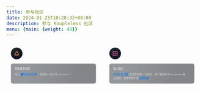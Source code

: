 ```yaml
---
title: 参与社区
date: 2024-01-25T10:28:32+08:00
description: 参与 Koupleless 社区
menu: {main: {weight: 40}}
---
```


<div style="text-align: center; margin-bottom: 100px; max-width: 100%;">
<svg width="1200px" height="279px" viewBox="0 0 1200 279" version="1.1" xmlns="http://www.w3.org/2000/svg" xmlns:xlink="http://www.w3.org/1999/xlink">
    <defs>
        <linearGradient x1="2.51195109%" y1="39.5674809%" x2="100%" y2="61.3339992%" id="linearGradient-0brcq1m7k2-1">
            <stop stop-color="#FFFFFF" stop-opacity="0.06" offset="0%"></stop>
            <stop stop-color="#FFFFFF" stop-opacity="0.04" offset="100%"></stop>
        </linearGradient>
        <linearGradient x1="20.4264323%" y1="47.9547918%" x2="79.0779903%" y2="52.1292597%" id="linearGradient-0brcq1m7k2-2">
            <stop stop-color="#2B3139" offset="0%"></stop>
            <stop stop-color="#0B1017" offset="100%"></stop>
        </linearGradient>
        <path d="M40,128 L546,128 C552.627417,128 558,133.372583 558,140 L558,239 C558,245.627417 552.627417,251 546,251 L40,251 C33.372583,251 28,245.627417 28,239 L28,140 C28,133.372583 33.372583,128 40,128 Z" id="path-0brcq1m7k2-3"></path>
        <filter x="-0.8%" y="-1.6%" width="101.5%" height="106.5%" filterUnits="objectBoundingBox" id="filter-0brcq1m7k2-4">
            <feOffset dx="0" dy="2" in="SourceAlpha" result="shadowOffsetOuter1"></feOffset>
            <feGaussianBlur stdDeviation="1" in="shadowOffsetOuter1" result="shadowBlurOuter1"></feGaussianBlur>
            <feColorMatrix values="0 0 0 0 0.243091954   0 0 0 0 0.286221553   0 0 0 0 0.372480752  0 0 0 1 0" type="matrix" in="shadowBlurOuter1"></feColorMatrix>
        </filter>
        <filter x="-0.8%" y="-2.0%" width="101.7%" height="107.3%" filterUnits="objectBoundingBox" id="filter-0brcq1m7k2-5">
            <feGaussianBlur stdDeviation="1.5" in="SourceAlpha" result="shadowBlurInner1"></feGaussianBlur>
            <feOffset dx="0" dy="2" in="shadowBlurInner1" result="shadowOffsetInner1"></feOffset>
            <feComposite in="shadowOffsetInner1" in2="SourceAlpha" operator="arithmetic" k2="-1" k3="1" result="shadowInnerInner1"></feComposite>
            <feColorMatrix values="0 0 0 0 0   0 0 0 0 0   0 0 0 0 0  0 0 0 1 0" type="matrix" in="shadowInnerInner1"></feColorMatrix>
        </filter>
        <linearGradient x1="20.4264323%" y1="12.0266385%" x2="79.0779903%" y2="89.533944%" id="linearGradient-0brcq1m7k2-6">
            <stop stop-color="#20262E" offset="0%"></stop>
            <stop stop-color="#0F141C" offset="100%"></stop>
        </linearGradient>
        <circle id="path-0brcq1m7k2-7" cx="36" cy="36" r="36"></circle>
        <filter x="-5.6%" y="-2.8%" width="111.1%" height="111.1%" filterUnits="objectBoundingBox" id="filter-0brcq1m7k2-8">
            <feOffset dx="0" dy="2" in="SourceAlpha" result="shadowOffsetOuter1"></feOffset>
            <feGaussianBlur stdDeviation="1" in="shadowOffsetOuter1" result="shadowBlurOuter1"></feGaussianBlur>
            <feColorMatrix values="0 0 0 0 0.243091954   0 0 0 0 0.286221553   0 0 0 0 0.372480752  0 0 0 1 0" type="matrix" in="shadowBlurOuter1"></feColorMatrix>
        </filter>
        <filter x="-6.2%" y="-3.5%" width="112.5%" height="112.5%" filterUnits="objectBoundingBox" id="filter-0brcq1m7k2-9">
            <feGaussianBlur stdDeviation="1.5" in="SourceAlpha" result="shadowBlurInner1"></feGaussianBlur>
            <feOffset dx="0" dy="2" in="shadowBlurInner1" result="shadowOffsetInner1"></feOffset>
            <feComposite in="shadowOffsetInner1" in2="SourceAlpha" operator="arithmetic" k2="-1" k3="1" result="shadowInnerInner1"></feComposite>
            <feColorMatrix values="0 0 0 0 0   0 0 0 0 0   0 0 0 0 0  0 0 0 0.4 0" type="matrix" in="shadowInnerInner1"></feColorMatrix>
        </filter>
        <linearGradient x1="2.51195109%" y1="8.25567743%" x2="100%" y2="95.3514739%" id="linearGradient-0brcq1m7k2-10">
            <stop stop-color="#FF7D5A" offset="0%"></stop>
            <stop stop-color="#FFA458" offset="100%"></stop>
        </linearGradient>
        <path d="M7.33333333,18 C10.2788667,18 12.6666667,20.3878 12.6666667,23.3333333 C12.6666667,24.1988667 12.4605333,25.0162 12.0946,25.7389333 C13.2682,26.3323333 14.5950667,26.6666667 16,26.6666667 C17.4049333,26.6666667 18.7318,26.3323333 19.9054,25.7389333 C19.5394667,25.0162 19.3333333,24.1988667 19.3333333,23.3333333 C19.3333333,20.3878 21.7211333,18 24.6666667,18 C24.6666667,14.912 23.0516,12.2011333 20.6201333,10.6661333 C20.8469333,10.274 21.0252,9.85026667 21.1468,9.40313333 C20.5308667,11.6679333 18.4599333,13.3333333 16,13.3333333 C13.5400667,13.3333333 11.4691333,11.6679333 10.8532,9.40313333 C10.9748,9.85026667 11.1530667,10.274 11.3798667,10.6661333 C8.9484,12.2011333 7.33333333,14.912 7.33333333,18 Z M4.68800667,18.7012 C4.67384667,18.4692667 4.66666667,18.2354667 4.66666667,18 C4.66666667,13.6689333 7.09613333,9.90526667 10.6666667,7.99746667 C10.6680667,5.05311333 13.0553333,2.66666667 16,2.66666667 C18.9446667,2.66666667 21.3319333,5.05311333 21.3333333,7.99746667 C24.9038667,9.90526667 27.3333333,13.6689333 27.3333333,18 C27.3333333,18.2354667 27.3261333,18.4692667 27.312,18.7012 C28.9178667,19.6203333 30,21.3504667 30,23.3333333 C30,26.2788667 27.6122,28.6666667 24.6666667,28.6666667 C23.5796,28.6666667 22.5684667,28.3414 21.7253333,27.7829333 C20.0451333,28.7684 18.0885333,29.3333333 16,29.3333333 C13.9114667,29.3333333 11.9548667,28.7684 10.2746667,27.7829333 C9.43153333,28.3414 8.4204,28.6666667 7.33333333,28.6666667 C4.38781333,28.6666667 2,26.2788667 2,23.3333333 C2,21.3504667 3.08210667,19.6203333 4.68800667,18.7012 Z M16,10.6666667 C17.4727333,10.6666667 18.6666667,9.47273333 18.6666667,8 C18.6666667,6.52724 17.4727333,5.33333333 16,5.33333333 C14.5272667,5.33333333 13.3333333,6.52724 13.3333333,8 C13.3333333,9.47273333 14.5272667,10.6666667 16,10.6666667 Z M24.6666667,26 C26.1394,26 27.3333333,24.8060667 27.3333333,23.3333333 C27.3333333,21.8606 26.1394,20.6666667 24.6666667,20.6666667 C23.1939333,20.6666667 22,21.8606 22,23.3333333 C22,24.8060667 23.1939333,26 24.6666667,26 Z M7.33333333,26 C8.80606667,26 10,24.8060667 10,23.3333333 C10,21.8606 8.80606667,20.6666667 7.33333333,20.6666667 C5.86057333,20.6666667 4.66666667,21.8606 4.66666667,23.3333333 C4.66666667,24.8060667 5.86057333,26 7.33333333,26 Z" id="path-0brcq1m7k2-11"></path>
        <filter x="-60.7%" y="-48.8%" width="221.4%" height="227.5%" filterUnits="objectBoundingBox" id="filter-0brcq1m7k2-12">
            <feOffset dx="0" dy="4" in="SourceAlpha" result="shadowOffsetOuter1"></feOffset>
            <feGaussianBlur stdDeviation="5" in="shadowOffsetOuter1" result="shadowBlurOuter1"></feGaussianBlur>
            <feColorMatrix values="0 0 0 0 0   0 0 0 0 0   0 0 0 0 0  0 0 0 0.1 0" type="matrix" in="shadowBlurOuter1"></feColorMatrix>
        </filter>
        <path d="M40,128 L546,128 C552.627417,128 558,133.372583 558,140 L558,239 C558,245.627417 552.627417,251 546,251 L40,251 C33.372583,251 28,245.627417 28,239 L28,140 C28,133.372583 33.372583,128 40,128 Z" id="path-0brcq1m7k2-13"></path>
        <filter x="-0.8%" y="-1.6%" width="101.5%" height="106.5%" filterUnits="objectBoundingBox" id="filter-0brcq1m7k2-14">
            <feOffset dx="0" dy="2" in="SourceAlpha" result="shadowOffsetOuter1"></feOffset>
            <feGaussianBlur stdDeviation="1" in="shadowOffsetOuter1" result="shadowBlurOuter1"></feGaussianBlur>
            <feColorMatrix values="0 0 0 0 0.243091954   0 0 0 0 0.286221553   0 0 0 0 0.372480752  0 0 0 1 0" type="matrix" in="shadowBlurOuter1"></feColorMatrix>
        </filter>
        <filter x="-0.8%" y="-2.0%" width="101.7%" height="107.3%" filterUnits="objectBoundingBox" id="filter-0brcq1m7k2-15">
            <feGaussianBlur stdDeviation="1.5" in="SourceAlpha" result="shadowBlurInner1"></feGaussianBlur>
            <feOffset dx="0" dy="2" in="shadowBlurInner1" result="shadowOffsetInner1"></feOffset>
            <feComposite in="shadowOffsetInner1" in2="SourceAlpha" operator="arithmetic" k2="-1" k3="1" result="shadowInnerInner1"></feComposite>
            <feColorMatrix values="0 0 0 0 0   0 0 0 0 0   0 0 0 0 0  0 0 0 1 0" type="matrix" in="shadowInnerInner1"></feColorMatrix>
        </filter>
        <circle id="path-0brcq1m7k2-16" cx="36" cy="36" r="36"></circle>
        <filter x="-5.6%" y="-2.8%" width="111.1%" height="111.1%" filterUnits="objectBoundingBox" id="filter-0brcq1m7k2-17">
            <feOffset dx="0" dy="2" in="SourceAlpha" result="shadowOffsetOuter1"></feOffset>
            <feGaussianBlur stdDeviation="1" in="shadowOffsetOuter1" result="shadowBlurOuter1"></feGaussianBlur>
            <feColorMatrix values="0 0 0 0 0.243091954   0 0 0 0 0.286221553   0 0 0 0 0.372480752  0 0 0 1 0" type="matrix" in="shadowBlurOuter1"></feColorMatrix>
        </filter>
        <filter x="-6.2%" y="-3.5%" width="112.5%" height="112.5%" filterUnits="objectBoundingBox" id="filter-0brcq1m7k2-18">
            <feGaussianBlur stdDeviation="1.5" in="SourceAlpha" result="shadowBlurInner1"></feGaussianBlur>
            <feOffset dx="0" dy="2" in="shadowBlurInner1" result="shadowOffsetInner1"></feOffset>
            <feComposite in="shadowOffsetInner1" in2="SourceAlpha" operator="arithmetic" k2="-1" k3="1" result="shadowInnerInner1"></feComposite>
            <feColorMatrix values="0 0 0 0 0   0 0 0 0 0   0 0 0 0 0  0 0 0 0.4 0" type="matrix" in="shadowInnerInner1"></feColorMatrix>
        </filter>
        <linearGradient x1="2.51195109%" y1="11.9643672%" x2="100%" y2="91.322314%" id="linearGradient-0brcq1m7k2-19">
            <stop stop-color="#FE6CCF" offset="0%"></stop>
            <stop stop-color="#F75594" offset="100%"></stop>
        </linearGradient>
        <path d="M28,0 C28.7364,0 29.3333333,0.596953333 29.3333333,1.33333333 L29.3333333,25.3333333 C29.3333333,26.0697333 28.7364,26.6666667 28,26.6666667 L1.33333333,26.6666667 C0.596953333,26.6666667 0,26.0697333 0,25.3333333 L0,1.33333333 C0,0.596953333 0.596953333,0 1.33333333,0 L28,0 Z M26.6666667,2.66666667 L2.66666667,2.66666667 L2.66666667,24 L26.6666667,24 L26.6666667,2.66666667 Z M15.1102667,6.00713333 L16.2934,6.13833333 C16.6593333,6.17893333 16.9231333,6.50846667 16.8825333,6.8744 C16.8819333,6.88006667 16.8812,6.88566667 16.8804667,6.89126667 L15.1669333,19.4206 C15.1179333,19.7788667 14.7922667,20.0327333 14.4329333,19.9928667 L13.2497333,19.8616667 C12.8838,19.8210667 12.6200667,19.4915333 12.6606667,19.1256 C12.6612667,19.1199333 12.6619333,19.1143333 12.6627333,19.1087333 L14.3762667,6.5794 C14.4252667,6.22113333 14.7508667,5.96726667 15.1102667,6.00713333 Z M10.0592,9.30653333 L10.8955333,10.0826 C11.1654667,10.333 11.1812,10.7548 10.9308,11.0247333 C10.9268,11.029 10.9228,11.0332 10.9187333,11.0374 L8.61866667,13.3893333 L10.9187333,15.7412667 C11.1761333,16.0044667 11.1714667,16.4265333 10.9082,16.684 L10.8955333,16.6960667 L10.0592,17.4720667 C9.7958,17.7164667 9.38613333,17.7081333 9.13286667,17.4532667 L5.56173333,13.8592 C5.30340667,13.5992 5.30340667,13.1794 5.56173333,12.9194 L9.13286667,9.32533333 C9.38613333,9.07046667 9.7958,9.06213333 10.0592,9.30653333 Z M20.2004667,9.32533333 L23.7716,12.9194 C24.0299333,13.1794 24.0299333,13.5992 23.7716,13.8592 L20.2004667,17.4532667 C19.9472,17.7081333 19.5375333,17.7164667 19.2741333,17.4720667 L18.4378,16.6960667 C18.1678667,16.4456 18.1521333,16.0238 18.4025333,15.7539333 C18.4065333,15.7496 18.4105333,15.7454 18.4146,15.7412667 L20.7146667,13.3893333 L18.4146,11.0374 C18.1572,10.7741333 18.1618667,10.3520667 18.4251333,10.0946667 C18.4292667,10.0905333 18.4335333,10.0865333 18.4378,10.0826 L19.2741333,9.30653333 C19.5375333,9.06213333 19.9472,9.07046667 20.2004667,9.32533333 Z" id="path-0brcq1m7k2-20"></path>
        <filter x="-58.0%" y="-48.8%" width="215.9%" height="227.5%" filterUnits="objectBoundingBox" id="filter-0brcq1m7k2-21">
            <feOffset dx="0" dy="4" in="SourceAlpha" result="shadowOffsetOuter1"></feOffset>
            <feGaussianBlur stdDeviation="5" in="shadowOffsetOuter1" result="shadowBlurOuter1"></feGaussianBlur>
            <feColorMatrix values="0 0 0 0 0   0 0 0 0 0   0 0 0 0 0  0 0 0 0.1 0" type="matrix" in="shadowBlurOuter1"></feColorMatrix>
        </filter>
    </defs>
    <g id="页面-1" stroke="none" stroke-width="1" fill="none" fill-rule="evenodd">
        <g id="参与社区" transform="translate(-120.000000, -362.000000)">
            <g id="编组-8" transform="translate(120.000000, 362.000000)">
                <g id="编组-5">
                    <path d="M16,0 L570,0 C578.836556,-1.623249e-15 586,7.163444 586,16 L586,263 C586,271.836556 578.836556,279 570,279 L16,279 C7.163444,279 1.082166e-15,271.836556 0,263 L0,16 C-1.082166e-15,7.163444 7.163444,1.623249e-15 16,0 Z" id="矩形" fill="url(#linearGradient-0brcq1m7k2-1)"></path>
                    <g id="矩形" opacity="0.5">
                        <use fill="black" fill-opacity="1" filter="url(#filter-0brcq1m7k2-4)" xlink:href="#path-0brcq1m7k2-3"></use>
                        <use fill="url(#linearGradient-0brcq1m7k2-2)" fill-rule="evenodd" xlink:href="#path-0brcq1m7k2-3"></use>
                        <use fill="black" fill-opacity="1" filter="url(#filter-0brcq1m7k2-5)" xlink:href="#path-0brcq1m7k2-3"></use>
                    </g>
                    <text id="获取更多信息" opacity="0.95" font-family="PingFangSC-Semibold, PingFang SC, Microsoft Yahei" font-size="16" font-weight="500" line-spacing="24" fill="#FFFFFF">
                        <tspan x="52" y="165">获取更多信息</tspan>
                    </text>
                    <g id="编组-7" transform="translate(52.000000, 183.000000)">
                        <text id="社区交流群，和我们一起讨论-Server" font-family="PingFangSC-Regular, PingFang SC, Microsoft Yahei" font-size="16" font-weight="normal" line-spacing="24">
                            <a xlink:href="/docs/contribution-guidelines/communication-channel/" target="_blank"><tspan x="60" y="17" fill="#0077FF">社区交流群</tspan></a>
                            <tspan x="140" y="17" fill="#FFFFFF" fill-opacity="0.65">，和我们一起讨论 Serverless！</tspan>
                        </text>
                        <text id="加入" font-family="PingFangSC-Regular, PingFang SC, Microsoft Yahei" font-size="16" font-weight="normal" line-spacing="24" fill="#FFFFFF" fill-opacity="0.65">
                            <tspan x="0" y="17">加入</tspan>
                        </text>
                        <g id="twitter" transform="translate(34.000000, 0.000000)" fill="#0070EF" fill-rule="nonzero">
                            <rect id="矩形" opacity="0" x="0" y="0" width="24" height="24"></rect>
                            <path d="M21.75,5.96015625 C21.0328125,6.26953125 20.2523438,6.4921875 19.4484375,6.57890625 C20.278125,6.084375 20.9085938,5.30390625 21.20625,4.37578125 C20.4398438,4.8328125 19.5726563,5.16796875 18.6703125,5.34140625 C17.9390625,4.5609375 16.9007813,4.078125 15.75,4.078125 C13.5351562,4.078125 11.7539062,5.8734375 11.7539062,8.0765625 C11.7539062,8.3859375 11.7914062,8.6953125 11.8523437,8.99296875 C8.5359375,8.81953125 5.578125,7.23515625 3.61171875,4.809375 C3.26484375,5.4046875 3.06796875,6.084375 3.06796875,6.82734375 C3.06796875,8.21484375 3.7734375,9.43828125 4.84921875,10.1578125 C4.19296875,10.1320313 3.57421875,9.946875 3.0421875,9.64921875 L3.0421875,9.6984375 C3.0421875,11.6414063 4.415625,13.2515625 6.24609375,13.621875 C5.9109375,13.7085938 5.55234375,13.7578125 5.19375,13.7578125 C4.93359375,13.7578125 4.6875,13.7320313 4.4390625,13.696875 C4.9453125,15.28125 6.41953125,16.4320313 8.175,16.4695313 C6.8015625,17.5453125 5.08125,18.178125 3.21328125,18.178125 C2.878125,18.178125 2.56875,18.1664063 2.24765625,18.1289062 C4.01953125,19.265625 6.121875,19.921875 8.3859375,19.921875 C15.7359375,19.921875 19.7578125,13.8328125 19.7578125,8.54765625 C19.7578125,8.37421875 19.7578125,8.20078125 19.7460938,8.02734375 C20.5242188,7.4578125 21.20625,6.75234375 21.75,5.96015625 Z" id="路径"></path>
                        </g>
                    </g>
                    <g id="编组-4" transform="translate(28.000000, 28.000000)">
                        <g id="编组-35">
                            <g id="椭圆形">
                                <use fill="black" fill-opacity="1" filter="url(#filter-0brcq1m7k2-8)" xlink:href="#path-0brcq1m7k2-7"></use>
                                <use fill="url(#linearGradient-0brcq1m7k2-6)" fill-rule="evenodd" xlink:href="#path-0brcq1m7k2-7"></use>
                                <use fill="black" fill-opacity="1" filter="url(#filter-0brcq1m7k2-9)" xlink:href="#path-0brcq1m7k2-7"></use>
                            </g>
                            <g id="编组-17" transform="translate(20.000000, 20.000000)">
                                <g id="编组-32">
                                    <rect id="矩形" x="0" y="0" width="32" height="32"></rect>
                                    <g id="形状">
                                        <use fill="black" fill-opacity="1" filter="url(#filter-0brcq1m7k2-12)" xlink:href="#path-0brcq1m7k2-11"></use>
                                        <use fill="url(#linearGradient-0brcq1m7k2-10)" fill-rule="evenodd" xlink:href="#path-0brcq1m7k2-11"></use>
                                    </g>
                                </g>
                                <g id="external-(4)" transform="translate(2.000000, 2.666667)"></g>
                            </g>
                        </g>
                        <g id="编组-3" transform="translate(88.000000, 5.000000)" fill="#FFFFFF">
                            <text id="学习和沟通" opacity="0.95" font-family="PingFangSC-Semibold, PingFang SC, Microsoft Yahei" font-size="24" font-weight="500" line-spacing="32">
                                <tspan x="0" y="25">学习和沟通</tspan>
                            </text>
                            <text id="正在或打算使用-SOFAServerle" opacity="0.45" font-family="PingFangSC-Regular, PingFang SC, Microsoft Yahei" font-size="14" font-weight="normal" line-spacing="22">
                                <tspan x="0" y="55">正在或打算使用 Koupleless ？</tspan>
                            </text>
                        </g>
                    </g>
                </g>
                <g id="编组-5备份" transform="translate(614.000000, 0.000000)">
                    <path d="M16,0 L570,0 C578.836556,-1.623249e-15 586,7.163444 586,16 L586,263 C586,271.836556 578.836556,279 570,279 L16,279 C7.163444,279 1.082166e-15,271.836556 0,263 L0,16 C-1.082166e-15,7.163444 7.163444,1.623249e-15 16,0 Z" id="矩形" fill="url(#linearGradient-0brcq1m7k2-1)"></path>
                    <g id="矩形" opacity="0.5">
                        <use fill="black" fill-opacity="1" filter="url(#filter-0brcq1m7k2-14)" xlink:href="#path-0brcq1m7k2-13"></use>
                        <use fill="url(#linearGradient-0brcq1m7k2-2)" fill-rule="evenodd" xlink:href="#path-0brcq1m7k2-13"></use>
                        <use fill="black" fill-opacity="1" filter="url(#filter-0brcq1m7k2-15)" xlink:href="#path-0brcq1m7k2-13"></use>
                    </g>
                    <text id="加入我们" opacity="0.95" font-family="PingFangSC-Semibold, PingFang SC, Microsoft Yahei" font-size="16" font-weight="500" line-spacing="24" fill="#FFFFFF">
                        <tspan x="52" y="165">加入我们</tspan>
                    </text>
                    <g id="编组-6" transform="translate(52.000000, 183.000000)">
                        <text id="完成您的第一次提交，想了解如何为SOFA" font-family="PingFangSC-Regular, PingFang SC, Microsoft Yahei" font-size="16" font-weight="normal" line-spacing="24">
                            <tspan x="99" y="17" fill="#FFFFFF" fill-opacity="0.65">完成您的第一次提交，想了解如何为 Koupleless 做</tspan>
                            <tspan x="0" y="41" fill="#FFFFFF" fill-opacity="0.65">出贡献，请参考我们的</tspan>
                            <a xlink:href="/docs/contribution-guidelines/contribution/first-pr/" target="_blank"><tspan x="160" y="41" fill="#0077FF">贡献指南</tspan></a>
                            <tspan x="224" y="41" fill="#FFFFFF" fill-opacity="0.65">。</tspan>
                        </text>
                        <a xlink:href="https://github.com/koupleless/koupleless/pulls" target="_blank">
                        <text id="点击此处" font-family="PingFangSC-Regular, PingFang SC, Microsoft Yahei" font-size="16" font-weight="normal" line-spacing="24" fill="#0077FF">
                            <tspan x="0" y="17">点击此处</tspan>
                        </text>
                        <g id="github-fill" transform="translate(68.000000, 0.000000)" fill="#0070EF" fill-rule="nonzero">
                            <rect id="矩形" opacity="0" x="0" y="0" width="24" height="24"></rect>
                            <path d="M11.990625,1.78828037 C6.19453125,1.7859375 1.5,6.478125 1.5,12.2695313 C1.5,16.8492188 4.43671875,20.7421875 8.5265625,22.171875 C9.07734375,22.3101562 8.99296875,21.91875 8.99296875,21.6515625 L8.99296875,19.8351563 C5.8125,20.2078125 5.68359375,18.103125 5.4703125,17.7515625 C5.0390625,17.015625 4.01953125,16.828125 4.32421875,16.4765625 C5.0484375,16.1039063 5.78671875,16.5703125 6.6421875,17.8335937 C7.2609375,18.75 8.46796875,18.5953125 9.0796875,18.4429688 C9.21328125,17.8921875 9.49921875,17.4 9.89296875,17.0179688 C6.59765625,16.4273438 5.22421875,14.4164063 5.22421875,12.0257813 C5.22421875,10.865625 5.60625,9.79921875 6.35625,8.9390625 C5.878125,7.52109375 6.40078125,6.30703125 6.47109375,6.1265625 C7.8328125,6.0046875 9.2484375,7.1015625 9.35859375,7.18828125 C10.1320313,6.9796875 11.015625,6.86953125 12.0046875,6.86953125 C12.9984375,6.86953125 13.884375,6.984375 14.6648438,7.1953125 C14.9296875,6.99375 16.2421875,6.0515625 17.5078125,6.16640625 C17.5757812,6.346875 18.0867187,7.5328125 17.6367188,8.93203125 C18.3960937,9.79453125 18.7828125,10.8703125 18.7828125,12.0328125 C18.7828125,14.428125 17.4,16.4414063 14.0953125,17.0226563 C14.6460937,17.5664063 14.9882812,18.3210938 14.9882812,19.1554688 L14.9882812,21.7921875 C15.0070312,22.003125 14.9882812,22.2117188 15.3398438,22.2117188 C19.490625,20.8125 22.4789063,16.8914063 22.4789063,12.271875 C22.4789063,6.478125 17.7820313,1.78828037 11.990625,1.78828037 Z" id="路径"></path>
                        </g>
                        </a>
                    </g>
                    <g id="编组-4" transform="translate(28.000000, 28.000000)">
                        <g id="编组-35">
                            <g id="椭圆形">
                                <use fill="black" fill-opacity="1" filter="url(#filter-0brcq1m7k2-17)" xlink:href="#path-0brcq1m7k2-16"></use>
                                <use fill="url(#linearGradient-0brcq1m7k2-6)" fill-rule="evenodd" xlink:href="#path-0brcq1m7k2-16"></use>
                                <use fill="black" fill-opacity="1" filter="url(#filter-0brcq1m7k2-18)" xlink:href="#path-0brcq1m7k2-16"></use>
                            </g>
                            <g id="编组-29" transform="translate(20.000000, 20.000000)">
                                <rect id="矩形备份-9" x="0" y="0" width="32" height="32"></rect>
                                <g id="形状" transform="translate(1.333333, 2.666667)">
                                    <use fill="black" fill-opacity="1" filter="url(#filter-0brcq1m7k2-21)" xlink:href="#path-0brcq1m7k2-20"></use>
                                    <use fill="url(#linearGradient-0brcq1m7k2-19)" fill-rule="evenodd" xlink:href="#path-0brcq1m7k2-20"></use>
                                </g>
                            </g>
                        </g>
                        <g id="编组-3" transform="translate(88.000000, 5.000000)" fill="#FFFFFF">
                            <text id="开发和贡献" opacity="0.95" font-family="PingFangSC-Semibold, PingFang SC, Microsoft Yahei" font-size="24" font-weight="500" line-spacing="32">
                                <tspan x="0" y="25">开发和贡献</tspan>
                            </text>
                            <text id="如果你想通过为-SOFAServerle" opacity="0.45" font-family="PingFangSC-Regular, PingFang SC, Microsoft Yahei" font-size="14" font-weight="normal" line-spacing="22">
                                <tspan x="0" y="55">如果你想通过为 Koupleless 贡献更多</tspan>
                            </text>
                        </g>
                    </g>
                </g>
            </g>
        </g>
    </g>
</svg>
</div>